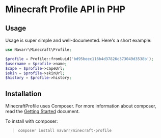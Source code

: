 # Minecraft Profile API in PHP

## Usage

Usage is super simple and well-documented.  Here's a short example:

```php
use Navarr\Minecraft\Profile;

$profile = Profile::fromUuid('bd95beec116b4d37826c373049d3538b');
$username = $profile->name;
$cape = $profile->capeUrl;
$skin = $profile->skinUrl;
$history = $profile->history;
```

## Installation

MinecraftProfile uses Composer.  For more information about composer, read the [Getting Started](https://getcomposer.org/doc/00-intro.md) document.

To install with composer:

> `composer install navarr/minecraft-profile`
